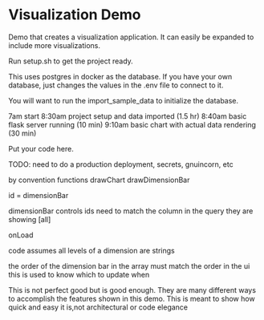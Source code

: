 Visualization Demo
=
Demo that creates a visualization application. It can easily be expanded to include more visualizations.

Run setup.sh to get the project ready.

This uses postgres in docker as the database.  If you have your own database, just changes the values in the .env file to connect to it.

You will want to run the import_sample_data to initialize the database.

7am start
8:30am project setup and data imported (1.5 hr)
8:40am basic flask server running (10 min)
9:10am basic chart with actual data rendering (30 min)

Put your code here.

TODO: need to do a production deployment, secrets, gnuincorn, etc

by convention functions
drawChart
drawDimensionBar

id = dimensionBar

dimensionBar controls ids need to match the column in the query they are showing
[all]

onLoad

code assumes all levels of a dimension are strings

the order of the dimension bar in the array must match the order in the ui
this is used to know which to update when

This is not perfect good but is good enough.  They are many different ways to accomplish the features shown in this demo.  This is meant to show how quick and easy it is,not architectural or code elegance
